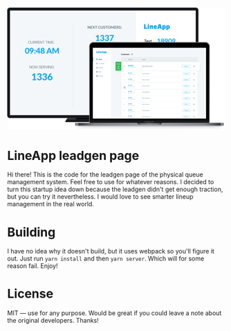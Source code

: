 ![LineApp](/img/main-img.png?raw=true)

# LineApp leadgen page
Hi there! This is the code for the leadgen page of the physical queue management system. Feel free to use for whatever reasons. I decided to turn this startup idea down because the leadgen didn't get enough traction, but you can try it nevertheless. I would love to see smarter lineup management in the real world.

# Building
I have no idea why it doesn't build, but it uses webpack so you'll figure it out. Just run `yarn install` and then `yarn server`. Which will for some reason fail. Enjoy!

# License
MIT — use for any purpose. Would be great if you could leave a note about the original developers. Thanks!